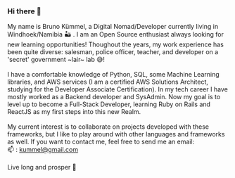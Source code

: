 ### Hi there 👋

My name is Bruno Kümmel, a Digital Nomad/Developer currently living in Windhoek/Namibia 🏜️ . I am an Open Source enthusiast always looking for new learning opportunities! Thoughout the years, my work experience has been quite diverse: salesman, police officer, teacher, and developer on a 'secret' government ~lair~ lab 😅! 
<br><br>
I have a comfortable knowledge of Python, SQL, some Machine Learning libraries, and AWS services (I am a certified AWS Solutions Architect, studying for the Developer Associate Certification). In my tech career I have mostly worked as a Backend developer and SysAdmin. 
Now my goal is to level up to become a Full-Stack Developer, learning Ruby on Rails and ReactJS as my first steps into this new Realm.
<br><br>
My current interest is to collaborate on projects developed with these frameworks, but I like to play around with other languages and frameworks as well. If you want to contact me, feel free to send me an email: <br> 📫 : kummel@gmail.com
<br><br>
Live long and prosper 🖖
<!--
**Bruck1701/Bruck1701** is a ✨ _special_ ✨ repository because its `README.md` (this file) appears on your GitHub profile.

Here are some ideas to get you started:

- 🔭 I’m currently working on ...
- 🌱 I’m currently learning ReactJS and Ruby on Rails
- 👯 I’m looking to collaborate on Open 
- 🤔 I’m looking for help with ...
- 💬 Ask me about ...
- 📫 How to reach me: ...
- 😄 Pronouns: ...
- ⚡ Fun fact: ...
-->
